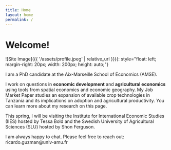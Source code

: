 ```yaml
---
title: Home
layout: home
permalink: /
---
```

# Welcome!

![Site Image]({{ '/assets/profile.jpeg' | relative_url }}){: style="float: left; margin-right: 20px; width: 200px; height: auto;"}

I am a PhD candidate at the Aix-Marseille School of Economics ([AMSE]).

I work on questions in **economic development** and **agricultural economics** using tools from spatial economics and economic geography. My Job Market Paper studies an expansion of available crop technologies in Tanzania and its implications on adoption and agricultural productivity. You can learn more about my research on this page.

This spring, I will be visiting the Institute for International Economic Studies ([IIES]) hosted by Tessa Bold and the Swedish University of Agricultural Sciences ([SLU]) hosted by Shon Ferguson.

I am always happy to chat. Please feel free to reach out: ricardo.guzman@univ-amu.fr

[AMSE]: [https://just-the-docs.github.io/just-the-docs/](https://www.amse-aixmarseille.fr/en)
[IIES]: [https://www.su.se/institute-for-international-economic-studies/]
[SLU]: [https://www.slu.se/]

<style>
  a {
      color: #212121; /* Your link color */
      text-decoration: none; /* Optional: removes underline */
  }

  a:hover {
      color: #1C86EE; /* Hover color */
  }
</style>
